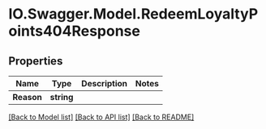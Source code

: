 # IO.Swagger.Model.RedeemLoyaltyPoints404Response
## Properties

Name | Type | Description | Notes
------------ | ------------- | ------------- | -------------
**Reason** | **string** |  | 

[[Back to Model list]](../README.md#documentation-for-models) [[Back to API list]](../README.md#documentation-for-api-endpoints) [[Back to README]](../README.md)

